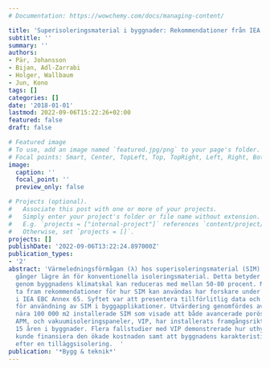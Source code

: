 ```yaml
---
# Documentation: https://wowchemy.com/docs/managing-content/

title: 'Superisoleringsmaterial i byggnader: Rekommendationer från IEA EBC Annex 65'
subtitle: ''
summary: ''
authors:
- Pär, Johansson
- Bijan, Adl-Zarrabi
- Holger, Wallbaum
- Jun, Kono
tags: []
categories: []
date: '2018-01-01'
lastmod: 2022-09-06T15:22:26+02:00
featured: false
draft: false

# Featured image
# To use, add an image named `featured.jpg/png` to your page's folder.
# Focal points: Smart, Center, TopLeft, Top, TopRight, Left, Right, BottomLeft, Bottom, BottomRight.
image:
  caption: ''
  focal_point: ''
  preview_only: false

# Projects (optional).
#   Associate this post with one or more of your projects.
#   Simply enter your project's folder or file name without extension.
#   E.g. `projects = ["internal-project"]` references `content/project/deep-learning/index.md`.
#   Otherwise, set `projects = []`.
projects: []
publishDate: '2022-09-06T13:22:24.897000Z'
publication_types:
- '2'
abstract: 'Värmeledningsförmågan (λ) hos superisoleringsmaterial (SIM) är mellan 2-5
  gånger lägre än för konventionella isoleringsmaterial. Detta betyder att värmeförluster
  genom byggnadens klimatskal kan reduceras med mellan 50-80 procent. Med målet att
  ta fram rekommendationer för hur SIM kan användas har forskare under 4 år arbetat
  i IEA EBC Annex 65. Syftet var att presentera tillförlitlig data och säkra implementeringstekniker
  för användning av SIM i byggapplikationer. Utvärdering genomfördes av projekt med
  nära 100 000 m2 installerade SIM som visade att både avancerade porösa material,
  APM, och vakuumisoleringspaneler, VIP, har installerats framgångsrikt under de senaste
  15 åren i byggnader. Flera fallstudier med VIP demonstrerade hur uthyrningsbar golvyta
  kunde finansiera den ökade kostnaden samt att byggnadens karakteristik kunde bevaras
  efter en tilläggsisolering.  '
publication: '*Bygg & teknik*'
---
```

